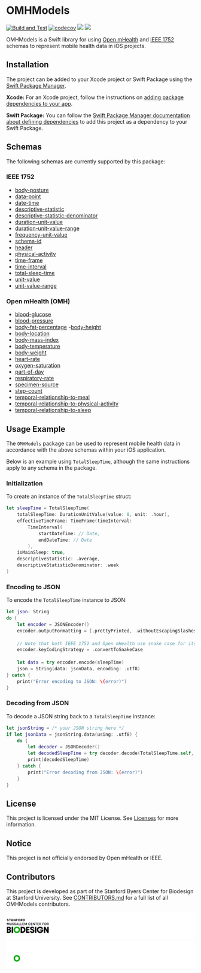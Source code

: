 <!--
                  
This source file is part of the OMHModels open source project

SPDX-FileCopyrightText: 2023 Stanford University and the project authors (see CONTRIBUTORS.md)

SPDX-License-Identifier: MIT
             
-->

# OMHModels

[![Build and Test](https://github.com/StanfordBDHG/OMHModels/actions/workflows/build-and-test.yml/badge.svg)](https://github.com/StanfordBDHG/OMHModels/actions/workflows/build-and-test.yml)
[![codecov](https://codecov.io/gh/StanfordBDHG/OMHModels/branch/main/graph/badge.svg?token=X7BQYSUKOH)](https://codecov.io/gh/StanfordBDHG/SwiftPackageTemplate)
[![](https://img.shields.io/endpoint?url=https%3A%2F%2Fswiftpackageindex.com%2Fapi%2Fpackages%2FStanfordBDHG%2FOMHModels%2Fbadge%3Ftype%3Dswift-versions)](https://swiftpackageindex.com/StanfordBDHG/OMHModels)
[![](https://img.shields.io/endpoint?url=https%3A%2F%2Fswiftpackageindex.com%2Fapi%2Fpackages%2FStanfordBDHG%2FOMHModels%2Fbadge%3Ftype%3Dplatforms)](https://swiftpackageindex.com/StanfordBDHG/OMHModels)

OMHModels is a Swift library for using [Open mHealth](https://www.openmhealth.org/) and [IEEE 1752](https://opensource.ieee.org/omh/1752) schemas to represent mobile health data in iOS projects.

## Installation

The project can be added to your Xcode project or Swift Package using the [Swift Package Manager](https://github.com/apple/swift-package-manager).

**Xcode:** For an Xcode project, follow the instructions on [adding package dependencies to your app](https://developer.apple.com/documentation/xcode/adding-package-dependencies-to-your-app).

**Swift Package:** You can follow the [Swift Package Manager documentation about defining dependencies](https://github.com/apple/swift-package-manager/blob/main/Documentation/Usage.md#defining-dependencies) to add this project as a dependency to your Swift Package.

## Schemas

The following schemas are currently supported by this package:

### IEEE 1752

- [body-posture](https://w3id.org/ieee/ieee-1752-schema/body-posture.json)
- [data-point](https://w3id.org/ieee/ieee-1752-schema/data-point.json)
- [date-time](https://w3id.org/ieee/ieee-1752-schema/date-time.json)
- [descriptive-statistic](https://w3id.org/ieee/ieee-1752-schema/descriptive-statistic.json)
- [descriptive-statistic-denominator](https://w3id.org/ieee/ieee-1752-schema/descriptive-statistic-denominator.json)
- [duration-unit-value](https://w3id.org/ieee/ieee-1752-schema/duration-unit-value.json)
- [duration-unit-value-range](https://w3id.org/ieee/ieee-1752-schema/duration-unit-value-range.json)
- [frequency-unit-value](https://w3id.org/ieee/ieee-1752-schema/frequency-unit-value.json)
- [schema-id](https://w3id.org/ieee/ieee-1752-schema/schema-id.json)
- [header](https://w3id.org/ieee/ieee-1752-schema/header.json)
- [physical-activity](https://w3id.org/ieee/ieee-1752-schema/physical-activity.json)
- [time-frame](https://w3id.org/ieee/ieee-1752-schema/time-frame.json)
- [time-interval](https://w3id.org/ieee/ieee-1752-schema/time-interval.json)
- [total-sleep-time](https://w3id.org/ieee/ieee-1752-schema/total-sleep-time.json)
- [unit-value](https://w3id.org/ieee/ieee-1752-schema/unit-value.json)
- [unit-value-range](https://w3id.org/ieee/ieee-1752-schema/unit-value-range.json)

### Open mHealth (OMH)

- [blood-glucose](https://www.openmhealth.org/documentation/#/schema-docs/schema-library/schemas/omh_blood-glucose)
- [blood-pressure](https://www.openmhealth.org/documentation/#/schema-docs/schema-library/schemas/omh_blood-pressure)
- [body-fat-percentage](https://www.openmhealth.org/documentation/#/schema-docs/schema-library/schemas/omh_body-fat-percentage)
-[body-height](https://www.openmhealth.org/documentation/#/schema-docs/schema-library/schemas/omh_body-height)
- [body-location](https://www.openmhealth.org/documentation/#/schema-docs/schema-library/schemas/omh_body-location)
- [body-mass-index](https://www.openmhealth.org/documentation/#/schema-docs/schema-library/schemas/omh_body-mass-index)
- [body-temperature](https://www.openmhealth.org/documentation/#/schema-docs/schema-library/schemas/omh_body-temperature)
- [body-weight](https://www.openmhealth.org/documentation/#/schema-docs/schema-library/schemas/omh_body-weight)
- [heart-rate](https://www.openmhealth.org/documentation/#/schema-docs/schema-library/schemas/omh_heart-rate)
- [oxygen-saturation](https://www.openmhealth.org/documentation/#/schema-docs/schema-library/schemas/omh_oxygen-saturation)
-  [part-of-day](https://www.openmhealth.org/documentation/#/schema-docs/schema-library/schemas/omh_part-of-day)
- [respiratory-rate](https://www.openmhealth.org/documentation/#/schema-docs/schema-library/schemas/omh_respiratory-rate)
- [specimen-source](https://www.openmhealth.org/documentation/#/schema-docs/schema-library/schemas/omh_specimen-source)
-  [step-count](https://www.openmhealth.org/documentation/#/schema-docs/schema-library/schemas/omh_step-count)
- [temporal-relationship-to-meal](https://www.openmhealth.org/documentation/#/schema-docs/schema-library/schemas/omh_temporal-relationship-to-meal)
- [temporal-relationship-to-physical-activity](https://www.openmhealth.org/documentation/#/schema-docs/schema-library/schemas/omh_temporal-relationship-to-physical-activity)
- [temporal-relationship-to-sleep](https://www.openmhealth.org/documentation/#/schema-docs/schema-library/schemas/omh_temporal-relationship-to-sleep)

## Usage Example

The `OMHModels` package can be used to represent mobile health data in accordance with the above schemas within your iOS application. 

Below is an example using `TotalSleepTime`, although the same instructions apply to any schema in the package.

### Initialization 

To create an instance of the `TotalSleepTime` struct:

```swift
let sleepTime = TotalSleepTime(
    totalSleepTime: DurationUnitValue(value: 8, unit: .hour),
    effectiveTimeFrame: TimeFrame(timeInterval: 
        TimeInterval(
            startDateTime: // Date, 
            endDateTime: // Date
        ),
    isMainSleep: true,
    descriptiveStatistic: .average,
    descriptiveStatisticDenominator: .week
)
```

### Encoding to JSON 

To encode the `TotalSleepTime` instance to JSON:

```swift
let json: String
do {
    let encoder = JSONEncoder()
    encoder.outputFormatting = [.prettyPrinted, .withoutEscapingSlashes, .sortedKeys]
    
    // Note that both IEEE 1752 and Open mHealth use snake case for its properties when represneted in JSON
    encoder.keyCodingStrategy = .convertToSnakeCase
    
    let data = try encoder.encode(sleepTime)
    json = String(data: jsonData, encoding: .utf8)
} catch {
    print("Error encoding to JSON: \(error)")
}
```

### Decoding from JSON

To decode a JSON string back to a `TotalSleepTime` instance:

```swift
let jsonString = /* your JSON string here */
if let jsonData = jsonString.data(using: .utf8) {
    do {
        let decoder = JSONDecoder()
        let decodedSleepTime = try decoder.decode(TotalSleepTime.self, from: jsonData)
        print(decodedSleepTime)
    } catch {
        print("Error decoding from JSON: \(error)")
    }
}
```

## License
This project is licensed under the MIT License. See [Licenses](https://github.com/StanfordBDHG/OMHModels/tree/main/LICENSES) for more information.

## Notice
This project is not officially endorsed by Open mHealth or IEEE.

## Contributors
This project is developed as part of the Stanford Byers Center for Biodesign at Stanford University.
See [CONTRIBUTORS.md](https://github.com/StanfordBDHG/OMHModels/tree/main/CONTRIBUTORS.md) for a full list of all OMHModels contributors.

![Stanford Byers Center for Biodesign Logo](https://raw.githubusercontent.com/StanfordBDHG/.github/main/assets/biodesign-footer-light.png#gh-light-mode-only)
![Stanford Byers Center for Biodesign Logo](https://raw.githubusercontent.com/StanfordBDHG/.github/main/assets/biodesign-footer-dark.png#gh-dark-mode-only)
